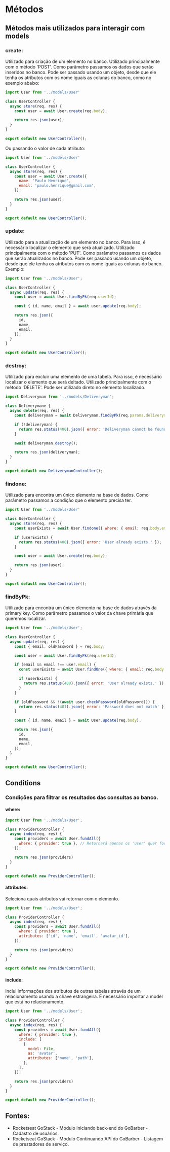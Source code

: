 # Métodos 
## Métodos mais utilizados para interagir com models

### create:
Utilizado para criação de um elemento no banco. Utilizado principalmente com o método 'POST'.
Como parâmetro passamos os dados que serão inseridos no banco. 
Pode ser passado usando um objeto, desde que ele tenha os atributos com os nome iguais as colunas do banco, como no exemplo abaixo:
```javascript
import User from '../models/User'

class UserController {
  async store(req, res) {
    const user = await User.create(req.body);

    return res.json(user);
  }
}

export default new UserController();
```

Ou passando o valor de cada atributo: 
```javascript
import User from '../models/User'

class UserController {
  async store(req, res) {
    const user = await User.create({
      name: 'Paulo Henrique',
      email: 'paulo.henrique@gmail.com',
    });

    return res.json(user);
  }
}

export default new UserController();
```

### update:
Utilizado para a atualização de um elemento no banco. Para isso, é necessário localizar o elemento que será atualizado. Utilizado principalmente com o método 'PUT'.
Como parâmetro passamos os dados que serão atualizados no banco. 
Pode ser passado usando um objeto, desde que ele tenha os atributos com os nome iguais as colunas do banco. Exemplo:
```javascript
import User from '../models/User';

class UserController {
  async update(req, res) {
    const user = await User.findByPk(req.userId);

    const { id, name, email } = await user.update(req.body);

    return res.json({
      id, 
      name, 
      email,
    });
  }
}

export default new UserController();
```

### destroy:
Utilizado para excluir uma elemento de uma tabela. Para isso, é necessário localizar o elemento que será deltado. Utilizado principalmente com o método 'DELETE'. Pode ser utilizado direto no elemento localizado. 
```javascript
import Deliveryman from '../models/Deliveryman';

class Deliverymane {
  async delete(req, res) {
    const deliveryman = await Deliveryman.findByPk(req.params.deliveryman_id);

    if (!deliveryman) {
      return res.status(400).json({ error: 'Deliveryman cannot be found' });
    }

    await deliveryman.destroy();

    return res.json(deliveryman);
  }
}

export default new DeliverymanController();
```

### findone:
Utilizado para encontra um único elemento na base de dados.
Como parâmetro passamos a condição que o elemento precisa ter.
```javascript
import User from '../models/User'

class UserController {
  async store(req, res) {
    const userExists = await User.findone({ where: { email: req.body.email } })

    if (userExists) {
      return res.status(400).json({ error: 'User already exists.' });
    }

    const user = await User.create(req.body);

    return res.json(user);
  }
}

export default new UserController();
```

### findByPk:
Utilizado para encontra um único elemento na base de dados através da primary key.
Como parâmetro passamos o valor da chave primária que queremos localizar.
```javascript
import User from '../models/User';

class UserController {
  async update(req, res) {
    const { email, oldPassword } = req.body;

    const user = await User.findByPk(req.userId);

    if (email && email !== user.email) {
      const userExists = await User.findOne({ where: { email: req.body.email } });

      if (userExists) {
        return res.status(400).json({ error: 'User already exists.' });
      }
    }

    if (oldPassword && !(await user.checkPassword(oldPassword))) {
      return res.status(401).json({ error: 'Password does not match' })
    }

    const { id, name, email } = await User.update(req.body);

    return res.json({
      id, 
      name, 
      email,
    });
  }
}

export default new UserController();
```
## Conditions
### Condições para filtrar os resultados das consultas ao banco. 

#### where: 
```javascript
import User from '../models/User';

class ProviderController {
  async index(req, res) {
    const providers = await User.fundAll({
      where: { provider: true }, // Retornará apenas os 'user' quer for 'provider'.
    });

    return res.json(providers)
  }
}

export default new ProviderController();
```

#### attributes:
Seleciona quais atributos vai retornar com o elemento. 
```javascript
import User from '../models/User';

class ProviderController {
  async index(req, res) {
    const providers = await User.fundAll({
      where: { provider: true }, 
      attributes: ['id', 'name', 'email', 'avatar_id'],
    });

    return res.json(providers)
  }
}

export default new ProviderController();
```

#### include:
Inclui informações dos atributos de outras tabelas através de um relacionamento usando a chave estrangeira. 
É necessário importar a model que está no relacionamento. 
```javascript
import User from '../models/User';

class ProviderController {
  async index(req, res) {
    const providers = await User.fundAll({
      where: { provider: true }, 
      include: [
        {
          model: File,
          as: 'avatar',
          attributes: ['name', 'path'],
        },
      ],
    });

    return res.json(providers)
  }
}

export default new ProviderController();
```

## Fontes: 
- Rocketseat GoStack - Módulo Iniciando back-end do GoBarber - Cadastro de usuários. 
- Rocketseat GoStack - Módulo Continuando API do GoBarber - Listagem de prestadores de serviço.
